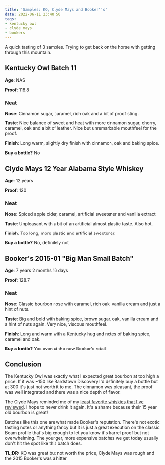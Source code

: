 ```yaml
---
title: 'Samples: KO, Clyde Mays and Booker''s'
date: 2022-06-11 23:40:50
tags:
- kentucky owl
- clyde mays
- bookers
---
```

A quick tasting of 3 samples. Trying to get back on the horse with getting through this mountain.

## Kentucky Owl Batch 11

**Age**: NAS

**Proof**: 118.8

### Neat
**Nose**: Cinnamon sugar, caramel, rich oak and a bit of proof sting.

**Taste**: Nice balance of sweet and heat with more cinnamon sugar, cherry, caramel, oak and a bit of leather. Nice but unremarkable mouthfeel for the proof.

**Finish**: Long warm, slightly dry finish with cinnamon, oak and baking spice.

**Buy a bottle?** No

## Clyde Mays 12 Year Alabama Style Whiskey

**Age**: 12 years

**Proof**: 120

### Neat
**Nose**: Spiced apple cider, caramel, artificial sweetener and vanilla extract

**Taste**: Unpleasant with a bit of an artificial almost plastic taste. Also hot.

**Finish**: Too long, more plastic and artificial sweetener.

**Buy a bottle?** No, definitely not

## Booker's 2015-01 "Big Man Small Batch"

**Age**: 7 years 2 months 16 days

**Proof**: 128.7

### Neat
**Nose**: Classic bourbon nose with caramel, rich oak, vanilla cream and just a hint of nuts.

**Taste**: Big and bold with baking spice, brown sugar, oak, vanilla cream and a hint of nuts again. Very nice, viscous mouthfeel.

**Finish**: Long and warm with a Kentucky hug and notes of baking spice, caramel and oak. 

**Buy a bottle?** Yes even at the new Booker's retail

## Conclusion

The Kentucky Owl was exactly what I expected great bourbon at too high a price. If it was ~150 like Bardstown Discovery I'd definitely buy a bottle but at 300 it's just not worth it to me. The cinnamon was pleasant, the proof was well integrated and there was a nice depth of flavor.

The Clyde Mays reminded me of my [least favorite whiskies that I've reviewed](https://atxbourbon.com/2019/12/30/Reviews-191-194-The-Four-Horseman-MGP-Light-Whiskies/). I hope to never drink it again. It's a shame because their 15 year old bourbon is great!

Batches like this one are what made Booker's reputation. There's not exotic tasting notes or anything fancy but it is just a great execution on the classic Beam profile that's big enough to let you know it's barrel proof but not overwhelming. The younger, more expensive batches we get today usually don't hit the spot like this batch does.

**TL;DR:** KO was great but not worth the price, Clyde Mays was rough and the 2015 Booker's was a hitter


